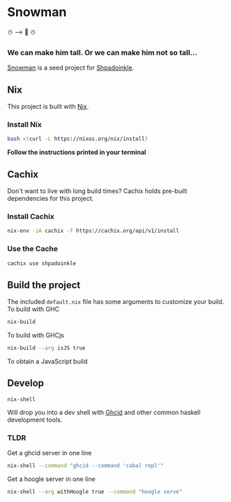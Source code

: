 # Snowman

☃️  ⟶ 🥔 ☃️

### We can make him tall. Or we can make him not so tall...

[Snowman](https://youtu.be/JQ1ZOFNBL68?t=8) is a seed project for [Shpadoinkle](https://gitlab.com/fresheyeball/Shpadoinkle/-/tree/master/#shpadoinkle).

## Nix

This project is built with [Nix](https://nixos.org/).

### Install Nix

```bash
bash <(curl -L https://nixos.org/nix/install)
```

**Follow the instructions printed in your terminal**

## Cachix

Don't want to live with long build times? Cachix holds pre-built dependencies for this project.

### Install Cachix

```bash
nix-env -iA cachix -f https://cachix.org/api/v1/install
```

### Use the Cache

```bash
cachix use shpadoinkle
```

## Build the project

The included `default.nix` file has some arguments to customize your build. To build with GHC

```bash
nix-build
```

To build with GHCjs

```bash
nix-build --arg isJS true
```

To obtain a JavaScript build


## Develop

```
nix-shell
```

Will drop you into a dev shell with [Ghcid](https://github.com/ndmitchell/ghcid#ghcid----) and other common haskell development tools.

### TLDR

Get a ghcid server in one line

```bash
nix-shell --command "ghcid --command 'cabal repl'"
```

Get a hoogle server in one line

```bash
nix-shell --arg withHoogle true --command "hoogle serve"
```
